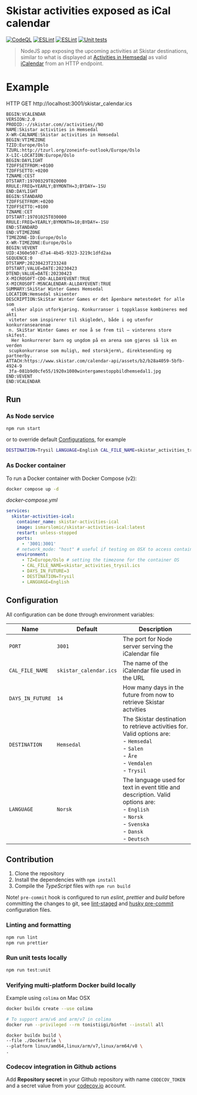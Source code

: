 # Skistar activities exposed as iCal calendar

[![CodeQL](https://github.com/ismarslomic/skistar-activities-ical/actions/workflows/codeql.yml/badge.svg)](https://github.com/ismarslomic/skistar-activities-ical/actions/workflows/codeql.yml)
[![ESLint](https://github.com/ismarslomic/skistar-activities-ical/actions/workflows/eslint.yml/badge.svg)](https://github.com/ismarslomic/skistar-activities-ical/actions/workflows/eslint.yml)
[![ESLint](https://github.com/ismarslomic/skistar-activities-ical/actions/workflows/build.yml/badge.svg)](https://github.com/ismarslomic/skistar-activities-ical/actions/workflows/build.yml)
[![Unit tests](https://codecov.io/gh/ismarslomic/skistar-activities-ical/branch/main/graph/badge.svg?token=MQPHY294KB)](https://codecov.io/gh/ismarslomic/skistar-activities-ical)

> NodeJS app exposing the upcoming activities at Skistar destinations, similar to what is displayed
> at [Activities in Hemsedal](https://www.skistar.com/en/ski-destinations/hemsedal/winter-in-hemsedal/events/) as valid
> [iCalendar](https://en.wikipedia.org/wiki/ICalendar) from an HTTP endpoint.

# Example

HTTP GET http://localhost:3001/skistar_calendar.ics

```text
BEGIN:VCALENDAR
VERSION:2.0
PRODID:-//skistar.com//activities//NO
NAME:Skistar activities in Hemsedal
X-WR-CALNAME:Skistar activities in Hemsedal
BEGIN:VTIMEZONE
TZID:Europe/Oslo
TZURL:http://tzurl.org/zoneinfo-outlook/Europe/Oslo
X-LIC-LOCATION:Europe/Oslo
BEGIN:DAYLIGHT
TZOFFSETFROM:+0100
TZOFFSETTO:+0200
TZNAME:CEST
DTSTART:19700329T020000
RRULE:FREQ=YEARLY;BYMONTH=3;BYDAY=-1SU
END:DAYLIGHT
BEGIN:STANDARD
TZOFFSETFROM:+0200
TZOFFSETTO:+0100
TZNAME:CET
DTSTART:19701025T030000
RRULE:FREQ=YEARLY;BYMONTH=10;BYDAY=-1SU
END:STANDARD
END:VTIMEZONE
TIMEZONE-ID:Europe/Oslo
X-WR-TIMEZONE:Europe/Oslo
BEGIN:VEVENT
UID:4360e507-d7a4-4b45-9323-3219c1dfd2aa
SEQUENCE:0
DTSTAMP:20230423T233248
DTSTART;VALUE=DATE:20230423
DTEND;VALUE=DATE:20230423
X-MICROSOFT-CDO-ALLDAYEVENT:TRUE
X-MICROSOFT-MSNCALENDAR-ALLDAYEVENT:TRUE
SUMMARY:SkiStar Winter Games Hemsedal
LOCATION:Hemsedal skisenter
DESCRIPTION:SkiStar Winter Games er det åpenbare møtestedet for alle som
  elsker alpin utforkjøring. Konkurranser i toppklasse kombineres med akti
 viteter som inspirerer til skiglede\, både i og utenfor konkurransearenae
 n. SkiStar Winter Games er noe å se frem til – vinterens store skifest.
  Her konkurrerer barn og ungdom på en arena som gjøres så lik en verden
 scupkonkurranse som mulig\, med storskjerm\, direktesending og partnerby.
ATTACH:https://www.skistar.com/calendar-api/assets/b2/b28a4059-5bfb-4924-9
 3fa-081b9d0cfe55/1920x1080wintergamestoppbildhemsedal1.jpg
END:VEVENT
END:VCALENDAR
```

## Run

### As Node service

```bash
npm run start
```

or to override default [Configurations](#configuration), for example

```bash
DESTINATION=Trysil LANGUAGE=English CAL_FILE_NAME=skistar_activities_trysil.ics npm run start
```

### As Docker container

To run a Docker container with Docker Compose (v2):

```bash
docker compose up -d
```

_docker-compose.yml_

```yaml
services:
  skistar-activities-ical:
    container_name: skistar-activities-ical
    image: ismarslomic/skistar-activities-ical:latest
    restart: unless-stopped
    ports:
      - '3001:3001'
    # network_mode: "host" # useful if testing on OSX to access container IP from host
    environment:
      - TZ=Europe/Oslo # setting the timezone for the container OS
      - CAL_FILE_NAME=skistar_activities_trysil.ics
      - DAYS_IN_FUTURE=3
      - DESTINATION=Trysil
      - LANGUAGE=English
```

## Configuration

All configuration can be done through environment variables:

| Name             | Default                | Description                                                                                                                                                 |
| ---------------- | ---------------------- | ----------------------------------------------------------------------------------------------------------------------------------------------------------- |
| `PORT`           | `3001`                 | The port for Node server serving the iCalendar file                                                                                                         |
| `CAL_FILE_NAME`  | `skistar_calendar.ics` | The name of the iCalendar file used in the URL                                                                                                              |
| `DAYS_IN_FUTURE` | `14`                   | How many days in the future from now to retrieve Skistar actvities                                                                                          |
| `DESTINATION`    | `Hemsedal`             | The Skistar destination to retrieve activities for. Valid options are: <br/>- `Hemsedal` <br/>- `Salen` <br/>- `Åre` <br/>- `Vemdalen` <br/>- `Trysil`      |
| `LANGUAGE`       | `Norsk`                | The language used for text in event title and description. Valid options are:<br/>- `English` <br/>- `Norsk` <br/>- `Svenska`<br/>- `Dansk`<br/>- `Deutsch` |

## Contribution

1. Clone the repository
2. Install the dependencies with `npm install`
3. Compile the _TypeScript_ files with `npm run build`

Note! `pre-commit` hook is configured to run _eslint_, _prettier_ and _build_ before committing the changes to git,
see [lint-staged](lint-staged.config.mjs) and [husky pre-commit](.husky/pre-commit) configuration files.

### Linting and formatting

```bash
npm run lint
npm run prettier
```

### Run unit tests locally

```bash
npm run test:unit
```

### Verifying multi-platform Docker build locally

Example using `colima` on Mac OSX

```bash
docker buildx create --use colima

# To support arm/v6 and arm/v7 in colima
docker run --privileged --rm tonistiigi/binfmt --install all

docker buildx build \
--file ./Dockerfile \
--platform linux/amd64,linux/arm/v7,linux/arm64/v8 \
.
```

### Codecov integration in Github actions

Add **Repository secret** in your Github repository with name `CODECOV_TOKEN` and a
secret value from your [codecov.io](https://app.codecov.io/gh) account.
